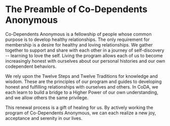 # The Preamble of Co-Dependents Anonymous

Co-Dependents Anonymous is a fellowship of people whose common purpose is to develop healthy relationships. The only requirement for membership is a desire for healthy and loving relationships. We gather together to support and share with each other in a journey of self-discovery -- learning to love the self. Living the program allows each of us to become increasingly honest with ourselves about our personal histories and our own codependent behaviors.

We rely upon the Twelve Steps and Twelve Traditions for knowledge and wisdom. These are the principles of our program and guides to developing honest and fulfilling relationships with ourselves and others. In CoDA, we each learn to build a bridge to a Higher Power of our own understanding, and we allow others the same privilege.

This renewal process is a gift of healing for us. By actively working the program of Co-Dependents Anonymous, we can each realize a new joy, acceptance and serenity in our lives.